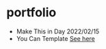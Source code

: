 # portfolio
  - Make This in Day 2022/02/15
  - You Can Template [See here](https://andrew-website.github.io/portfolio/)
